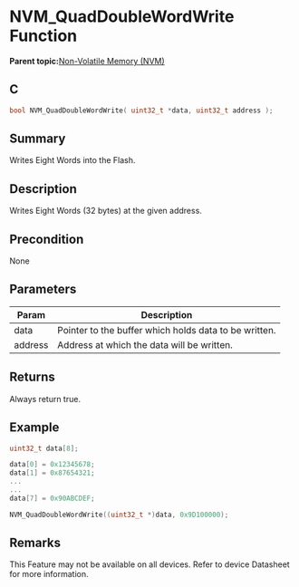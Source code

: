 # NVM\_QuadDoubleWordWrite Function

**Parent topic:**[Non-Volatile Memory \(NVM\)](GUID-B0854C03-A30D-4E50-A3A5-948BE02E7EE8.md)

## C

```c
bool NVM_QuadDoubleWordWrite( uint32_t *data, uint32_t address );
```

## Summary

Writes Eight Words into the Flash.

## Description

Writes Eight Words \(32 bytes\) at the given address.

## Precondition

None

## Parameters

|Param|Description|
|-----|-----------|
|data|Pointer to the buffer which holds data to be written.|
|address|Address at which the data will be written.|

## Returns

Always return true.

## Example

```c
uint32_t data[8];

data[0] = 0x12345678;
data[1] = 0x87654321;
...
...
data[7] = 0x90ABCDEF;

NVM_QuadDoubleWordWrite((uint32_t *)data, 0x9D100000);
```

## Remarks

This Feature may not be available on all devices. Refer to device Datasheet for more information.

